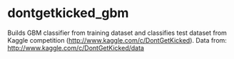 dontgetkicked_gbm
=================

Builds GBM classifier from training dataset and classifies  test dataset from Kaggle competition (http://www.kaggle.com/c/DontGetKicked).
Data from: http://www.kaggle.com/c/DontGetKicked/data
